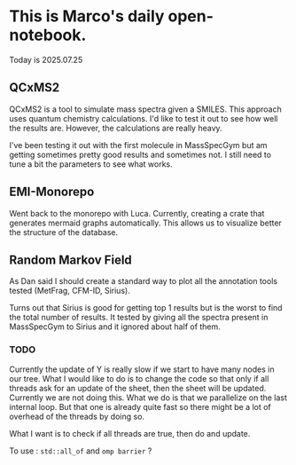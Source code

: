 # This is Marco's daily open-notebook.

Today is 2025.07.25


## QCxMS2
QCxMS2 is a tool to simulate mass spectra given a SMILES. This approach uses quantum chemistry calculations. 
I'd like to test it out to see how well the results are. However, the calculations are really heavy. 

I've been testing it out with the first molecule in MassSpecGym but am getting sometimes pretty good results and sometimes not.
I still need to tune a bit the parameters to see what works.

## EMI-Monorepo
Went back to the monorepo with Luca. Currently, creating a crate that generates mermaid graphs automatically. This 
allows us to visualize better the structure of the database. 

## Random Markov Field
As Dan said I should create a standard way to plot all the annotation tools tested (MetFrag, CFM-ID, Sirius). 

Turns out that Sirius is good for getting top 1 results but is the worst to find the total number of results. It tested by giving 
all the spectra present in MassSpecGym to Sirius and it ignored about half of them. 

### TODO
Currently the update of Y is really slow if we start to have many nodes in our tree. What I would like to do is to
change the code so that only if all threads ask for an update of the sheet, then the sheet will be updated. Currently we are not 
doing this. What we do is that we parallelize on the last internal loop. But that one is already quite fast so there might be a lot of overhead 
of the threads by doing so. 

What I want is to check if all threads are true, then do and update. 

To use :  `std::all_of` and `omp barrier` ?
